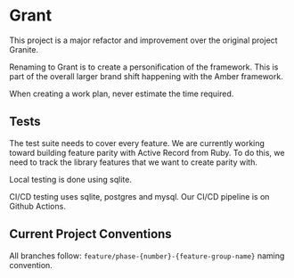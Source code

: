 # Grant

This project is a major refactor and improvement over the original project Granite.

Renaming to Grant is to create a personification of the framework. This is part of the overall larger brand shift happening with the Amber framework.

When creating a work plan, never estimate the time required.

## Tests

The test suite needs to cover every feature. We are currently working toward building feature parity with Active Record from Ruby. To do this, we need to track the library features that we want to create parity with.

Local testing is done using sqlite.

CI/CD testing uses sqlite, postgres and mysql. Our CI/CD pipeline is on Github Actions.

## Current Project Conventions

All branches follow: `feature/phase-{number}-{feature-group-name}` naming convention.

